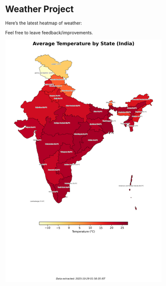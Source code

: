 # Weather Project

Here’s the latest heatmap of weather:

Feel free to leave feedback/improvements.

![India Heatmap](docs/assets/india_heatmap.png?v=012595)
